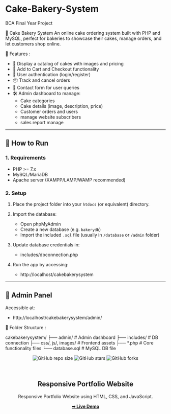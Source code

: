 # Cake-Bakery-System
BCA Final Year Project

🎂  Cake Bakery System
An online cake ordering system built with PHP and MySQL, perfect for bakeries to showcase their cakes, manage orders, and let customers shop online.

📁 Features :

- 🧁 Display a catalog of cakes with images and pricing
- 🛒 Add to Cart and Checkout functionality
- 🔐 User authentication (login/register)
- 📦 Track and cancel orders
- 📧 Contact form for user queries
- 🛠️ Admin dashboard to manage:
  - Cake categories
  - Cake details (image, description, price)
  - Customer orders and users
  - manage website subscribers
  - sales report manage


---

## 🚀 How to Run

### 1. Requirements
- PHP >= 7.x
- MySQL/MariaDB
- Apache server (XAMPP/LAMP/WAMP recommended)


### 2. Setup
1. Place the project folder into your `htdocs` (or equivalent) directory.
2. Import the database:
   - Open phpMyAdmin
   - Create a new database (e.g. `bakerydb`)
   - Import the included `.sql` file (usually in `/database` or `/admin` folder)


3. Update database credentials in:

    - includes/dbconnection.php


4. Run the app by accessing:

   - http://localhost/cakebakerysystem


---

## 🔐 Admin Panel

Accessible at:

 - http://localhost/cakebakerysystem/admin/


 📂 Folder Structure :
 
 cakebakerysystem/
├── admin/                # Admin dashboard
├── includes/             # DB connection
├── css/, js/, images/    # Frontend assets
├── *.php                 # Core functionality files
└── database.sql          # MySQL DB file



<div align="center">
  
  ![GitHub repo size](https://img.shields.io/github/repo-size/pawantech12/portfolio-website)
  ![GitHub stars](https://img.shields.io/github/stars/pawantech12/portfolio-website?style=social)
  ![GitHub forks](https://img.shields.io/github/forks/pawantech12/portfolio-website?style=social)

  <br />

  <h2 align="center">Responsive Portfolio Website</h2>

  Responsive Portfolio Website using HTML, CSS, and JavaScript.

  <a href="https://onlinecakeshop.free.nf/"><strong>➥ Live Demo</strong></a>

</div>


 
    

